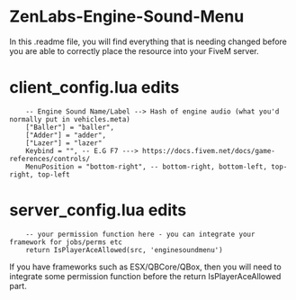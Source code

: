 # ZenLabs-Engine-Sound-Menu
In this .readme file, you will find everything that is needing changed before you are able to correctly place the resource into your FiveM server.
# client_config.lua edits
        -- Engine Sound Name/Label --> Hash of engine audio (what you'd normally put in vehicles.meta)
        ["Baller"] = "baller",
        ["Adder"] = "adder",
        ["Lazer"] = "lazer"
        Keybind = "", -- E.G F7 ---> https://docs.fivem.net/docs/game-references/controls/
        MenuPosition = "bottom-right", -- bottom-right, bottom-left, top-right, top-left

# server_config.lua edits
        -- your permission function here - you can integrate your framework for jobs/perms etc
        return IsPlayerAceAllowed(src, 'enginesoundmenu')
If you have frameworks such as ESX/QBCore/QBox, then you will need to integrate some permission function before the return IsPlayerAceAllowed part.
 
